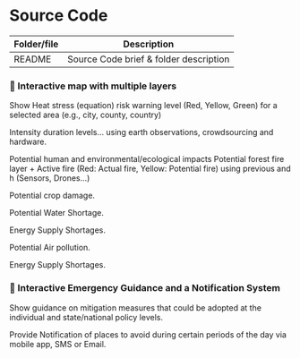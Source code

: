 # Source Code

| Folder/file        | Description      |
| ------------- |-------------|
| README       | Source Code brief & folder description |

### :pushpin: Interactive map with multiple layers

Show Heat stress (equation) risk warning level (Red, Yellow, Green) for a selected area (e.g., city, county, country)

Intensity duration levels… using earth observations, crowdsourcing and hardware.

Potential human and environmental/ecological impacts
Potential forest fire layer + Active fire (Red: Actual fire, Yellow: Potential fire) using previous and h (Sensors, Drones...)

Potential crop damage.

Potential Water Shortage.

Energy Supply Shortages.

Potential Air pollution.

Energy Supply Shortages.

### :pushpin: Interactive Emergency Guidance and a Notification System

Show guidance on mitigation measures that could be adopted at the individual and state/national policy levels.

Provide Notification of places to avoid during certain periods of the day via mobile app, SMS or Email.
